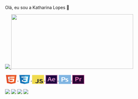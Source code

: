 Olá, eu sou a Katharina Lopes 👋

<div>
  <a href="http://instagram.com/katharinalopes">
  <img height="180em" src="https://github-readme-stats.vercel.app/api?username=katharinalopes&show_icons=true&theme=tokyonight&include_all_commits=true&count_private=false">
  <img height="180em" width="400" src="https://github-readme-stats.vercel.app/api/top-langs/?username=katharinalopes&layout=compact&langs_count=16&theme=tokyonight">
  </div>   

<div style=display: inline_block"><br>
  <img align="center" alt="Katha-HTML" height="30" width="40" src="https://raw.githubusercontent.com/devicons/devicon/2ae2a900d2f041da66e950e4d48052658d850630/icons/html5/html5-original.svg"> 
 <img align="center" alt="Katha-CSS" height="30" width="40" src="https://raw.githubusercontent.com/devicons/devicon/2ae2a900d2f041da66e950e4d48052658d850630/icons/css3/css3-original.svg"> 
 <img align="center" alt="Katha-JS" height="30" width="40" src="https://raw.githubusercontent.com/devicons/devicon/2ae2a900d2f041da66e950e4d48052658d850630/icons/javascript/javascript-original.svg"> 
 <img align="center" alt="Katha-After" height="30" width="40" src="https://raw.githubusercontent.com/devicons/devicon/2ae2a900d2f041da66e950e4d48052658d850630/icons/aftereffects/aftereffects-original.svg">
<img align="center" alt="Katha-Photo" height="30" width="40" src="https://raw.githubusercontent.com/devicons/devicon/2ae2a900d2f041da66e950e4d48052658d850630/icons/photoshop/photoshop-plain.svg">
<img align="center" alt="Katha-Premier" height="30" width="40" src="https://raw.githubusercontent.com/devicons/devicon/2ae2a900d2f041da66e950e4d48052658d850630/icons/premierepro/premierepro-original.svg">
</div>
<br>
<div>
  <a href="https://www.instagram.com/katharinalopes/" target="_blank"><img src="https://img.shields.io/badge/Instagram-E4405F?style=for-the-badge&logo=instagram&logoColor=white" target="_blank"></a>
  <a href="https://www.linkedin.com/in/maria-katharina-lopes-6503b639/" target="_blank"><img src="https://img.shields.io/badge/LinkedIn-0077B5?style=for-the-badge&logo=linkedin&logoColor=white" target="_blank"></a>
<a href="https://www.youtube.com/katharinalopes" target="_blank"><img src="https://img.shields.io/badge/YouTube-FF0000?style=for-the-badge&logo=youtube&logoColor=white" target="_blank"></a>
<a href="https://discord.gg/UepFYTJu" target="_blank"><img src="https://img.shields.io/badge/Discord-7289DA?style=for-the-badge&logo=discord&logoColor=white" target="_blank"></a>                                                                                                                                          
</div>

 
  

